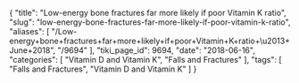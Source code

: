 {
    "title": "Low-energy bone fractures far more likely if poor Vitamin K ratio",
    "slug": "low-energy-bone-fractures-far-more-likely-if-poor-vitamin-k-ratio",
    "aliases": [
        "/Low-energy+bone+fractures+far+more+likely+if+poor+Vitamin+K+ratio+\u2013+June+2018",
        "/9694"
    ],
    "tiki_page_id": 9694,
    "date": "2018-06-16",
    "categories": [
        "Vitamin D and Vitamin K",
        "Falls and Fractures"
    ],
    "tags": [
        "Falls and Fractures",
        "Vitamin D and Vitamin K"
    ]
}